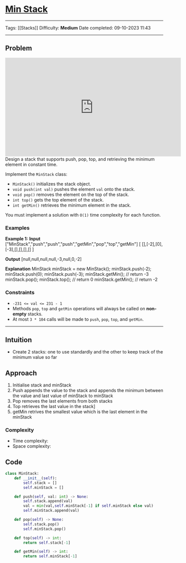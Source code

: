# [Min Stack](https://leetcode.com/problems/min-stack/)
---
Tags: [[Stacks]]
Difficulty: **Medium**
Date completed: 09-10-2023 11:43

---
## Problem
<iframe width="560" height="315" src="https://www.youtube.com/embed/qkLl7nAwDPo?si=po0dEf_3W3nuPrC7" title="YouTube video player" frameborder="0" allow="accelerometer; autoplay; clipboard-write; encrypted-media; gyroscope; picture-in-picture; web-share" allowfullscreen></iframe>
Design a stack that supports push, pop, top, and retrieving the minimum element in constant time.

Implement the `MinStack` class:

- `MinStack()` initializes the stack object.
- `void push(int val)` pushes the element `val` onto the stack.
- `void pop()` removes the element on the top of the stack.
- `int top()` gets the top element of the stack.
- `int getMin()` retrieves the minimum element in the stack.

You must implement a solution with `O(1)` time complexity for each function.
### Examples
**Example 1:**
**Input**
["MinStack","push","push","push","getMin","pop","top","getMin"]
[ [],[-2],[0],[-3],[],[],[],[] ]

**Output**
[null,null,null,null,-3,null,0,-2]

**Explanation**
MinStack minStack = new MinStack();
minStack.push(-2);
minStack.push(0);
minStack.push(-3);
minStack.getMin(); // return -3
minStack.pop();
minStack.top();    // return 0
minStack.getMin(); // return -2
### Constraints
- `-231 <= val <= 231 - 1`
- Methods `pop`, `top` and `getMin` operations will always be called on **non-empty** stacks.
- At most `3 * 104` calls will be made to `push`, `pop`, `top`, and `getMin`.
---
## Intuition
- Create 2 stacks: one to use standardly and the other to keep track of the minimum value so far
## Approach
1. Initialise stack and minStack
2. Push appends the value to the stack and appends the minimum between the value and last value of minStack to minStack
3. Pop removes the last elements from both stacks
4. Top retrieves the last value in the stack]
5. getMin retrives the smallest value which is the last element in the minStack
### Complexity
- Time complexity:
- Space complexity:
## Code

```Python
class MinStack:
	def __init__(self):
		self.stack = []
		self.minStack = []

	def push(self, val: int) -> None:
		self.stack.append(val)
		val = min(val,self.minStack[-1] if self.minStack else val)
		self.minStack.append(val)

	def pop(self) -> None:
		self.stack.pop()
		self.minStack.pop()

	def top(self) -> int:
		return self.stack[-1]

	def getMin(self) -> int:
		return self.minStack[-1]
```